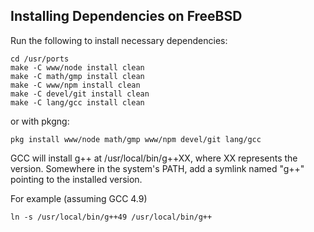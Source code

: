 Installing Dependencies on FreeBSD
---------------------------------

Run the following to install necessary dependencies:

    cd /usr/ports
    make -C www/node install clean
    make -C math/gmp install clean
    make -C www/npm install clean
    make -C devel/git install clean
    make -C lang/gcc install clean

or with pkgng:

    pkg install www/node math/gmp www/npm devel/git lang/gcc

GCC will install g++ at /usr/local/bin/g++XX, where XX represents the version.
Somewhere in the system's PATH, add a symlink named "g++" pointing to the
installed version.

For example (assuming GCC 4.9)

    ln -s /usr/local/bin/g++49 /usr/local/bin/g++